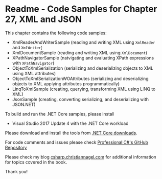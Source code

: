 # Readme - Code Samples for Chapter 27, XML and JSON

This chapter contains the following code samples:

* XmlReaderAndWriterSample (reading and writing XML using `XmlReader` and `XmlWriter`)
* XmlDocumentSample (reading and writing XML using `XmlDocument`)
* XPathNavigatorSample (natvigating and evaluating XPath expressions with `XPathNavigator`)
* ObjectToXmlSerialization (serializing and deserializing objects to XML using XML attributes)
* ObjectToXmlSerializationWOAttributes  (serializing and deserializing objects to XML applying attributes programmatically)
* LinqToXmlSample (creating, querying, transforming XML using LINQ to XML)
* JsonSample (creating, converting serializing, and deserializing with JSON.NET)

To build and run the .NET Core samples, please install
* Visual Studio 2017 Update 4 with the .NET Core workload

Please download and install the tools from [.NET Core downloads](https://www.microsoft.com/net/core#windows).
 
For code comments and issues please check [Professional C#'s GitHub Repository](https://github.com/ProfessionalCSharp/ProfessionalCSharp7)

Please check my blog [csharp.christiannagel.com](https://csharp.christiannagel.com "csharp.christiannagel.com") for additional information for topics covered in the book.

Thank you!